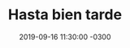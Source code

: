 ---
layout: post
category: Coqueto Escenario
date: 2019-09-16 11:30:00 -0300
title: Hasta bien tarde
image: https://oceano.uy/api/images/programas/TodoPasa/IMG2500.JPG
summary: Lubo Adusto volvió recargado, con noticias pintorescas y el micro deportivo y una clase inclusiva del español Manolo Lamas, sobre los que viven en situación de afrodescendencia. De yapa micro político, y los mensajes que lee Manini Ríos en las redes sociales y terminan en la picadora
file: https://audios.oceanofm.com/programas/TodoPasa/19-09-162amaanaCoquetoescenario.mp3
duration: 20:36
oceanourl: https://oceano.uy/todopasa/coqueto-escenario/19311-hasta-bien-tarde
---